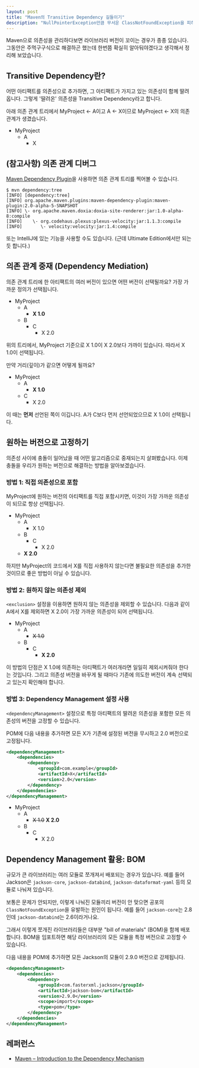 ```yaml
---
layout: post
title: "Maven의 Transitive Dependency 길들이기"
description: "NullPointerException만큼 무서운 ClassNotFoundException을 피하는 방법"
---
```


Maven으로 의존성을 관리하다보면 라이브러리 버전이 꼬이는 경우가 종종 있습니다. 그동안은 주먹구구식으로 해결하곤 했는데 한번쯤 확실히 알아둬야겠다고 생각해서 정리해 보았습니다.


## Transitive Dependency란?

어떤 아티팩트를 의존성으로 추가하면, 그 아티팩트가 가지고 있는 의존성이 함께 딸려옵니다. 그렇게 '딸려온' 의존성을 Transitive Dependency라고 합니다.

아래 의존 관계 트리에서 MyProject &larr; A이고 A &larr; X이므로 MyProject &larr; X의 의존 관계가 생겼습니다.

* MyProject
    * A
        * X


## (참고사항) 의존 관계 디버그

[Maven Dependency Plugin](https://maven.apache.org/plugins/maven-dependency-plugin/)을 사용하면 의존 관계 트리를 찍어볼 수 있습니다.

```
$ mvn dependency:tree
[INFO] [dependency:tree]
[INFO] org.apache.maven.plugins:maven-dependency-plugin:maven-plugin:2.0-alpha-5-SNAPSHOT
[INFO] \- org.apache.maven.doxia:doxia-site-renderer:jar:1.0-alpha-8:compile
[INFO]    \- org.codehaus.plexus:plexus-velocity:jar:1.1.3:compile
[INFO]       \- velocity:velocity:jar:1.4:compile
```

또는 IntelliJ에 있는 기능을 사용할 수도 있습니다. (근데 Ultimate Edition에서만 되는 듯 합니다.)


## 의존 관계 중재 (Dependency Mediation)

의존 관계 트리에 한 아티팩트의 여러 버전이 있으면 어떤 버전이 선택될까요? 가장 가까운 정의가 선택됩니다.

* MyProject
    * A
        * **X 1.0**
    * B
        * C
            * X 2.0

위의 트리에서, MyProject 기준으로 X 1.0이 X 2.0보다 가까이 있습니다. 따라서 X 1.0이 선택됩니다.

만약 거리(깊이)가 같으면 어떻게 될까요?

* MyProject
    * A
        * **X 1.0**
    * C
        * X 2.0

이 때는 **먼저** 선언된 쪽이 이깁니다. A가 C보다 먼저 선언되었으므로 X 1.0이 선택됩니다.


## 원하는 버전으로 고정하기

의존성 사이에 충돌이 일어났을 때 어떤 알고리즘으로 중재되는지 살펴봤습니다. 이제 충돌을 우리가 원하는 버전으로 해결하는 방법을 알아보겠습니다.

### 방법 1: 직접 의존성으로 포함

MyProject에 원하는 버전의 아티팩트를 직접 포함시키면, 이것이 가장 가까운 의존성이 되므로 항상 선택됩니다.

* MyProject
    * A
        * X 1.0
    * B
        * C
            * X 2.0
    * **X 2.0**

하지만 MyProject의 코드에서 X를 직접 사용하지 않는다면 불필요한 의존성을 추가한 것이므로 좋은 방법이 아닐 수 있습니다.

### 방법 2: 원하지 않는 의존성 제외

`<exclusion>` 설정을 이용하면 원하지 않는 의존성을 제외할 수 있습니다. 다음과 같이 A에서 X를 제외하면 X 2.0이 가장 가까운 의존성이 되어 선택됩니다.

* MyProject
	* A
		* <del>X 1.0</del>
	* B
		* C
			* **X 2.0**

이 방법의 단점은 X 1.0에 의존하는 아티팩트가 여러개라면 일일히 제외시켜줘야 한다는 것입니다. 그리고 의존성 버전을 바꾸게 될 때마다 기존에 의도한 버전이 계속 선택되고 있는지 확인해야 합니다.

### 방법 3: Dependency Management 설정 사용

`<dependencyManagement>` 설정으로 특정 아티팩트의 딸려온 의존성을 포함한 모든 의존성의 버전을 고정할 수 있습니다.

POM에 다음 내용을 추가하면 모든 X가 기존에 설정된 버전을 무시하고 2.0 버전으로 고정됩니다.

```xml
<dependencyManagement>
    <dependencies>
        <dependency>
            <groupId>com.example</groupId>
            <artifactId>X</artifactId>
            <version>2.0</version>
        </dependency>
    </dependencies>
</dependencyManagement>
```

* MyProject
	* A
		* <del>X 1.0</del> **X 2.0**
	* B
        * C
            * X 2.0


## Dependency Management 활용: BOM

규모가 큰 라이브러리는 여러 모듈로 쪼개져서 배포되는 경우가 있습니다. 예를 들어 Jackson은 `jackson-core`, `jackson-databind`, `jackson-dataformat-yaml` 등의 모듈로 나눠져 있습니다.

보통은 문제가 안되지만, 이렇게 나눠진 모듈끼리 버전이 안 맞으면 공포의 `ClassNotFoundException`을 유발하는 원인이 됩니다. 예를 들어 `jackson-core`는 2.8인데 `jackson-databind`는 2.6이라거나요.

그래서 이렇게 쪼개진 라이브러리들은 대부분 "bill of materials" (BOM)을 함께 배포합니다. BOM을 임포트하면 해당 라이브러리의 모든 모듈을 특정 버전으로 고정할 수 있습니다.

다음 내용을 POM에 추가하면 모든 Jackson의 모듈이 2.9.0 버전으로 강제됩니다.

```xml
<dependencyManagement>
    <dependencies>
        <dependency>
            <groupId>com.fasterxml.jackson</groupId>
            <artifactId>jackson-bom</artifactId>
            <version>2.9.0</version>
            <scope>import</scope>
            <type>pom</type>
        </dependency>
    </dependencies>
</dependencyManagement>
```

## 레퍼런스

* [Maven &#x2013; Introduction to the Dependency Mechanism](http://maven.apache.org/guides/introduction/introduction-to-dependency-mechanism.html)

